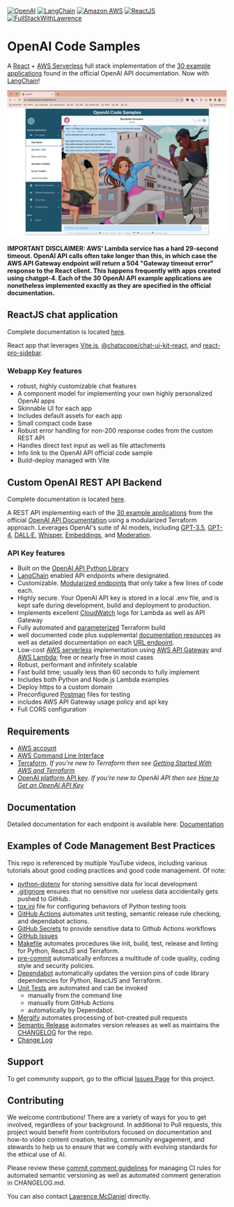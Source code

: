 [![OpenAI](https://a11ybadges.com/badge?logo=openai)](https://platform.openai.com/)
[![LangChain](https://a11ybadges.com/badge?text=LangChain&badgeColor=0834ac)](https://www.langchain.com/)
[![Amazon AWS](https://a11ybadges.com/badge?logo=amazonaws)](https://aws.amazon.com/)
[![ReactJS](https://a11ybadges.com/badge?logo=react)](https://react.dev/)
[![FullStackWithLawrence](https://a11ybadges.com/badge?text=FullStackWithLawrence&badgeColor=orange&logo=youtube&logoColor=282828)](https://www.youtube.com/@FullStackWithLawrence)

# OpenAI Code Samples

A [React](https://react.dev/) + [AWS Serverless](https://aws.amazon.com/serverless/) full stack implementation of the [30 example applications](https://platform.openai.com/examples) found in the official OpenAI API documentation. Now with [LangChain](https://www.langchain.com/)!

![React front end](https://github.com/FullStackWithLawrence/aws-openai/blob/main/doc/front-end.png)

**IMPORTANT DISCLAIMER: AWS' Lambda service has a hard 29-second timeout. OpenAI API calls often take longer than this, in which case the AWS API Gateway endpoint will return a 504 "Gateway timeout error" response to the React client. This happens frequently with apps created using chatgpt-4. Each of the 30 OpenAI API example applications are nonetheless implemented exactly as they are specified in the official documentation.**

## ReactJS chat application

Complete documentation is located [here](./client/).

React app that leverages [Vite.js](https://github.com/FullStackWithLawrence/aws-openai), [@chatscope/chat-ui-kit-react](https://www.npmjs.com/package/@chatscope/chat-ui-kit-react), and [react-pro-sidebar](https://www.npmjs.com/package/react-pro-sidebar).

### Webapp Key features

- robust, highly customizable chat features
- A component model for implementing your own highly personalized OpenAI apps
- Skinnable UI for each app
- Includes default assets for each app
- Small compact code base
- Robust error handling for non-200 response codes from the custom REST API
- Handles direct text input as well as file attachments
- Info link to the OpenAI API official code sample
- Build-deploy managed with Vite

## Custom OpenAI REST API Backend

Complete documentation is located [here](./api/).

A REST API implementing each of the [30 example applications](https://platform.openai.com/examples) from the official [OpenAI API Documentation](https://platform.openai.com/docs/api-reference/making-requests?lang=python) using a modularized Terraform approach. Leverages OpenAI's suite of AI models, including [GPT-3.5](https://platform.openai.com/docs/models/gpt-3-5), [GPT-4](https://platform.openai.com/docs/models/gpt-4), [DALL·E](https://platform.openai.com/docs/models/dall-e), [Whisper](https://platform.openai.com/docs/models/whisper), [Embeddings](https://platform.openai.com/docs/models/embeddings), and [Moderation](https://platform.openai.com/docs/models/moderation).

### API Key features

- Built on the [OpenAI API Python Library](https://pypi.org/project/openai/)
- [LangChain](https://www.langchain.com/) enabled API endpoints where designated.
- Customizable. [Modularized endpoints](./terraform/apigateway_endpoints.tf) that only take a few lines of code each.
- Highly secure. Your OpenAI API key is stored in a local .env file, and is kept safe during development, build and deployment to production.
- Implements excellent [CloudWatch](https://aws.amazon.com/cloudwatch/) logs for Lambda as well as API Gateway
- Fully automated and [parameterized](./api/terraform/terraform.tfvars) Terraform build
- well documented code plus supplemental [documentation resources](./doc/) as well as detailed documentation on each [URL endpoint](./doc/examples/README.md).
- Low-cost [AWS serverless](https://aws.amazon.com/serverless/) implementation using [AWS API Gateway](https://aws.amazon.com/api-gateway/) and [AWS Lambda](https://aws.amazon.com/lambda/); free or nearly free in most cases
- Robust, performant and infinitely scalable
- Fast build time; usually less than 60 seconds to fully implement
- Includes both Python and Node.js Lambda examples
- Deploy https to a custom domain
- Preconfigured [Postman](https://www.postman.com/) files for testing
- includes AWS API Gateway usage policy and api key
- Full CORS configuration

## Requirements

- [AWS account](https://aws.amazon.com/)
- [AWS Command Line Interface](https://aws.amazon.com/cli/)
- [Terraform](https://www.terraform.io/).
    *If you're new to Terraform then see [Getting Started With AWS and Terraform](./doc/terraform-getting-started.md)*
- [OpenAI platform API key](https://platform.openai.com/).
    *If you're new to OpenAI API then see [How to Get an OpenAI API Key](./doc/openai-api-key.md)*

## Documentation

Detailed documentation for each endpoint is available here: [Documentation](./doc/examples/)

## Examples of Code Management Best Practices

This repo is referenced by multiple YouTube videos, including various tutorials about good coding practices and good code management. Of note:

- [python-dotenv](https://pypi.org/project/python-dotenv/) for storing sensitive data for local development
- [.gitignore](./.gitignore)  ensures that no sensitive nor useless data accidentally gets pushed to GitHub.
- [tox.ini](./tox.ini) file for configuring behaviors of Python testing tools
- [GitHub Actions](https://github.com/features/actions) automates unit testing, semantic release rule checking, and dependabot actions.
- [GitHub Secrets](https://github.com/FullStackWithLawrence/aws-openai/settings/secrets/actions) to provide sensitive data to Github Actions workflows
- [GitHub Issues](https://github.com/features/issues)
- [Makefile](./Makefile) automates procedures like init, build, test, release and linting for Python, ReactJS and Terraform.
- [pre-commit](https://pre-commit.com/) automatically enforces a multitude of code quality, coding style and security policies.
- [Dependabot](https://github.com/dependabot) automatically updates the version pins of code library dependencies for Python, ReactJS and Terraform.
- [Unit Tests](https://docs.pytest.org/) are automated and can be invoked
  - manually from the command line
  - manually from GitHub Actions
  - automatically by Dependabot.
- [Mergify](https://mergify.com/) automates processing of bot-created pull requests
- [Semantic Release](https://github.com/semantic-release/semantic-release) automates version releases as well as maintains the [CHANGELOG](./CHANGELOG.md) for the repo.
- [Change Log](http://keepachangelog.com/)

## Support

To get community support, go to the official [Issues Page](https://github.com/FullStackWithLawrence/aws-openai/issues) for this project.

## Contributing

We welcome contributions! There are a variety of ways for you to get involved, regardless of your background. In additional to Pull requests, this project would benefit from contributors focused on documentation and how-to video content creation, testing, community engagement, and stewards to help us to ensure that we comply with evolving standards for the ethical use of AI.

Please review these [commit comment guidelines](./SEMANTIC_VERSIONING.md) for managing CI rules for automated semantic versioning as well as automated comment generation in CHANGELOG.md.

You can also contact [Lawrence McDaniel](https://lawrencemcdaniel.com/contact) directly.
